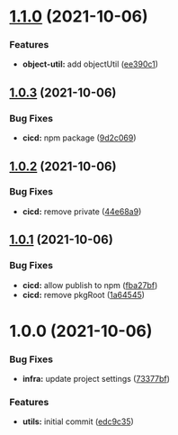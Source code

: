 # [1.1.0](https://github.com/terencetcf/tt-npm-utils/compare/v1.0.3...v1.1.0) (2021-10-06)


### Features

* **object-util:** add objectUtil ([ee390c1](https://github.com/terencetcf/tt-npm-utils/commit/ee390c1da0cec0fa861cafcf3f4074eef7c474c3))

## [1.0.3](https://github.com/terencetcf/tt-npm-utils/compare/v1.0.2...v1.0.3) (2021-10-06)


### Bug Fixes

* **cicd:** npm package ([9d2c069](https://github.com/terencetcf/tt-npm-utils/commit/9d2c0690c11f748c4920aa382ac7148a00ecabc5))

## [1.0.2](https://github.com/terencetcf/tt-npm-utils/compare/v1.0.1...v1.0.2) (2021-10-06)


### Bug Fixes

* **cicd:** remove private ([44e68a9](https://github.com/terencetcf/tt-npm-utils/commit/44e68a911b430b1e5753dff22779ca0c82fcb45f))

## [1.0.1](https://github.com/terencetcf/tt-npm-utils/compare/v1.0.0...v1.0.1) (2021-10-06)


### Bug Fixes

* **cicd:** allow publish to npm ([fba27bf](https://github.com/terencetcf/tt-npm-utils/commit/fba27bff93a835c1578fe8761eb89fd0c8340031))
* **cicd:** remove pkgRoot ([1a64545](https://github.com/terencetcf/tt-npm-utils/commit/1a64545383a48adffb5d257294f64e97d72216da))

# 1.0.0 (2021-10-06)


### Bug Fixes

* **infra:** update project settings ([73377bf](https://github.com/terencetcf/tt-npm-utils/commit/73377bf83a12830b0170dcfdd32dfb17c6189e4f))


### Features

* **utils:** initial commit ([edc9c35](https://github.com/terencetcf/tt-npm-utils/commit/edc9c352d8e86cf3bb9d232196945530dc8b9213))

